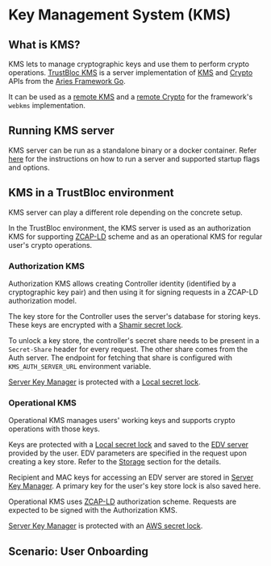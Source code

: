 # Key Management System (KMS)

## What is KMS?

KMS lets to manage cryptographic keys and use them to perform crypto operations. [TrustBloc KMS][trustbloc-kms] is a
server implementation of [KMS][kms-api] and [Crypto][crypto-api] APIs from the [Aries Framework Go][aries-framework-go].

It can be used as a [remote KMS][remote-kms] and a [remote Crypto][remote-crypto] for the framework's `webkms`
implementation.

## Running KMS server

KMS server can be run as a standalone binary or a docker container. Refer [here][running-kms-server] for the instructions
on how to run a server and supported startup flags and options.

## KMS in a TrustBloc environment

KMS server can play a different role depending on the concrete setup.

In the TrustBloc environment, the KMS server is used as an authorization KMS for supporting [ZCAP-LD][zcap-ld] scheme
and as an operational KMS for regular user's crypto operations.

### Authorization KMS

Authorization KMS allows creating Controller identity (identified by a cryptographic key pair) and then using it for
signing requests in a ZCAP-LD authorization model.

The key store for the Controller uses the server's database for storing keys. These keys are encrypted with a
[Shamir secret lock][shamir-secret-lock].

To unlock a key store, the controller's secret share needs to be present in a `Secret-Share` header for every request.
The other share comes from the Auth server. The endpoint for fetching that share is configured with `KMS_AUTH_SERVER_URL`
environment variable.

[Server Key Manager][kms-architecture] is protected with a [Local secret lock][local-secret-lock].

### Operational KMS

Operational KMS manages users' working keys and supports crypto operations with those keys.
 
Keys are protected with a [Local secret lock][local-secret-lock] and saved to the [EDV server][edv-server] provided by
the user. EDV parameters are specified in the request upon creating a key store. Refer to the [Storage][kms-storage]
section for the details.

Recipient and MAC keys for accessing an EDV server are stored in [Server Key Manager][kms-architecture]. A primary key
for the user's key store lock is also saved here.

Operational KMS uses [ZCAP-LD][zcap-ld] authorization scheme. Requests are expected to be signed with the Authorization
KMS. 

[Server Key Manager][kms-architecture] is protected with an [AWS secret lock][aws-secret-lock].

## Scenario: User Onboarding

```{image} _static/onboard_user_flow.png
```

[aries-framework-go]: https://github.com/hyperledger/aries-framework-go
[kms-api]: https://github.com/hyperledger/aries-framework-go/blob/main/pkg/kms/api.go
[crypto-api]: https://github.com/hyperledger/aries-framework-go/blob/main/pkg/crypto/api.go
[trustbloc-kms]: https://github.com/trustbloc/kms
[remote-kms]: https://github.com/hyperledger/aries-framework-go/blob/main/pkg/kms/webkms/remotekms.go
[remote-crypto]: https://github.com/hyperledger/aries-framework-go/blob/main/pkg/crypto/webkms/remotecrypto.go
[running-kms-server]: https://github.com/trustbloc/kms#running-kms-server
[zcap-ld]: https://w3c-ccg.github.io/zcap-ld/
[shamir-secret-lock]: https://github.com/trustbloc/kms#shamir-secret-lock
[local-secret-lock]: https://github.com/trustbloc/kms#local-secret-lock
[aws-secret-lock]: https://github.com/trustbloc/kms#aws-secret-lock
[kms-architecture]: https://github.com/trustbloc/kms#architecture-overview
[kms-storage]: https://github.com/trustbloc/kms#storage
[edv-server]: https://github.com/trustbloc/edv
